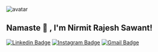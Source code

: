 
![avatar](https://user-images.githubusercontent.com/45462725/88512256-ea251700-d003-11ea-9a4f-29bc47bddc9e.gif)
<h2>Namaste 🙏 , I'm Nirmit Rajesh Sawant!</h2>  

[![Linkedin Badge](https://img.shields.io/badge/%20-NirmitSawant-blue?style=flat-square&logo=Linkedin&logoColor=white&link=https://www.linkedin.com/in/nirmit-sawant/)](https://www.linkedin.com/in/nirmit-sawant/)
[![Instagram Badge](https://img.shields.io/badge/%20-NirmitSawant-ff69b4?style=flat-square&logo=Instagram&logoColor=white&link=https://www.instagram.com/SawantNirmit/)](https://www.instagram.com/SawantNirmit/)
[![Gmail Badge](https://img.shields.io/badge/-sawantnirmit@gmail.com-d14836?style=flat-square&logo=Gmail&logoColor=white&link=mailto:sawantnirmit@gmail.com)](mailto:sawantnirmit@gmail.com)

<!--
**NirmitSawant/NirmitSawant** is a ✨ _special_ ✨ repository because its `README.md` (this file) appears on your GitHub profile.

Here are some ideas to get you started:

- 🔭 I’m currently working on ...
- 🌱 I’m currently learning ...
- 👯 I’m looking to collaborate on ...
- 🤔 I’m looking for help with ...
- 💬 Ask me about ...
- 📫 How to reach me: ...
- 😄 Pronouns: ...
- ⚡ Fun fact: ...
-->
